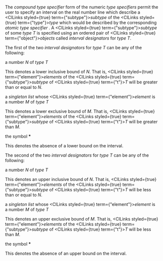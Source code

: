  



The *compound type specifier* form of the numeric *type specifiers* permit the user to specify an interval on the real number line which describe a <ClLinks styled={true} term={"subtype"}><i>subtype</i></ClLinks> of the <ClLinks styled={true} term={"type"}><i>type</i></ClLinks> which would be described by the corresponding *atomic type specifier* . A <ClLinks styled={true} term={"subtype"}><i>subtype</i></ClLinks> of some *type T* is specified using an ordered pair of <ClLinks styled={true} term={"object"}><i>objects</i></ClLinks> called *interval designators* for *type T*. 







 



 



The first of the two *interval designators* for *type T* can be any of the following: 



a number *N* of *type T* 



This denotes a lower inclusive bound of *N*. That is, <ClLinks styled={true} term={"element"}><i>elements</i></ClLinks> of the <ClLinks styled={true} term={"subtype"}><i>subtype</i></ClLinks> of <ClLinks styled={true} term={"t"}><i>T</i></ClLinks> will be greater than or equal to *N*. 



a *singleton list* whose <ClLinks styled={true} term={"element"}><i>element</i></ClLinks> is a number *M* of *type T* 



This denotes a lower exclusive bound of *M*. That is, <ClLinks styled={true} term={"element"}><i>elements</i></ClLinks> of the <ClLinks styled={true} term={"subtype"}><i>subtype</i></ClLinks> of <ClLinks styled={true} term={"t"}><i>T</i></ClLinks> will be greater than *M*. 



the symbol **\*** 



This denotes the absence of a lower bound on the interval. 



The second of the two *interval designators* for *type T* can be any of the following: 



a number *N* of *type T* 



This denotes an upper inclusive bound of *N*. That is, <ClLinks styled={true} term={"element"}><i>elements</i></ClLinks> of the <ClLinks styled={true} term={"subtype"}><i>subtype</i></ClLinks> of <ClLinks styled={true} term={"t"}><i>T</i></ClLinks> will be less than or equal to *N*. 



a *singleton list* whose <ClLinks styled={true} term={"element"}><i>element</i></ClLinks> is a number *M* of *type T* 



This denotes an upper exclusive bound of *M*. That is, <ClLinks styled={true} term={"element"}><i>elements</i></ClLinks> of the <ClLinks styled={true} term={"subtype"}><i>subtype</i></ClLinks> of <ClLinks styled={true} term={"t"}><i>T</i></ClLinks> will be less than *M*. 



the symbol **\*** 



This denotes the absence of an upper bound on the interval. 



